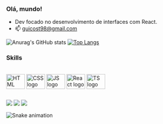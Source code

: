 ### Olá, mundo!
- Dev focado no desenvolvimento de interfaces com React.
- 📫 guicost98@gmail.com

 

![Anurag's GitHub stats](https://github-readme-stats.vercel.app/api?username=guicostads&theme=transparent&show_icons=true&layout=compact)
[![Top Langs](https://github-readme-stats.vercel.app/api/top-langs/?username=guicostads&layout=compact&theme=transparent)](https://github.com/guicostads/github-readme-stats)


### Skills
  <div style="display: inline_block"><br>
  <img align="center" alt="HTML logo" height="40" width="50" src="https://cdn.jsdelivr.net/gh/devicons/devicon/icons/html5/html5-original.svg" />
  <img  align="center" alt="CSS logo" height="40" width="50" src="https://cdn.jsdelivr.net/gh/devicons/devicon/icons/css3/css3-original.svg" />
  <img align="center" alt="JS logo" height="40" width="50" src="https://cdn.jsdelivr.net/gh/devicons/devicon/icons/javascript/javascript-original.svg" />
  <img align="center" alt="React logo" height="40" width="50" src="https://cdn.jsdelivr.net/gh/devicons/devicon/icons/react/react-original.svg" />
  <img align="center" alt="TS logo" height="40" width="50" src="https://cdn.jsdelivr.net/gh/devicons/devicon/icons/typescript/typescript-original.svg" />
  </div>
  
 ##
  
  <div> 
  <a href="https://www.instagram.com/_guicostads/" target="_blank"><img src="https://img.shields.io/badge/-Instagram-%23E4405F?style=for-the-badge&logo=instagram&logoColor=white" target="_blank"></a> 
  <a href = "mailto:guicost98@gmail.com"><img src="https://img.shields.io/badge/-Gmail-%23333?style=for-the-badge&logo=gmail&logoColor=white" target="_blank"></a>
  <a href=  "https://www.linkedin.com/in/guilherme-costa-901653189" target="_blank"> <img src="https://img.shields.io/badge/-LinkedIn-%230077B5?style=for-the-badge&logo=linkedin&logoColor=white" target="_blank"> </a> 
 
  ![Snake animation](https://github.com/guicostads/guicostads/blob/output/github-contribution-grid-snake.svg)
 
</div>
